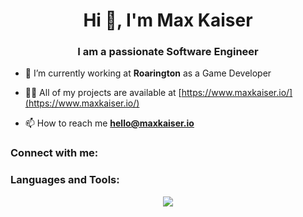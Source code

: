 <h1 align="center">Hi 👋, I'm Max Kaiser</h1>
<h3 align="center">I am a passionate Software Engineer</h3>

- 🔭 I’m currently working at **Roarington** as a Game Developer

- 👨‍💻 All of my projects are available at [https://www.maxkaiser.io/](https://www.maxkaiser.io/)

- 📫 How to reach me **hello@maxkaiser.io**

<h3 align="left">Connect with me:</h3>
<p align="left">
</p>

<h3 align="left">Languages and Tools:</h3>
<p align="center">
  <a href="https://skillicons.dev">
    <img src="https://skillicons.dev/icons?i=cpp,go,js,ts,rust,mongodb,postgres,vue,svelte,neovim,firebase,godot,unreal,unity,git" />
  </a>
</p>
